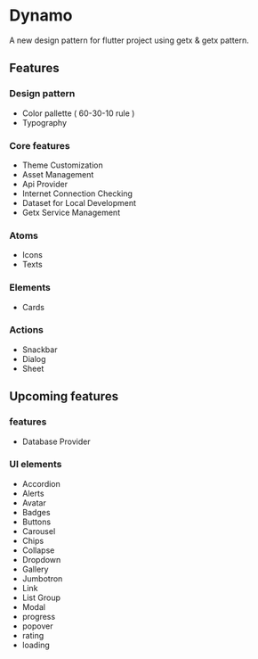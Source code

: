 # Dynamo

A new design pattern for flutter project using getx & getx pattern.

## Features

### Design pattern

- Color pallette ( 60-30-10 rule )
- Typography

### Core features

- Theme Customization
- Asset Management
- Api Provider
- Internet Connection Checking
- Dataset for Local Development
- Getx Service Management

### Atoms

- Icons
- Texts

### Elements

- Cards

### Actions

- Snackbar
- Dialog
- Sheet

## Upcoming features

### features

- Database Provider

### UI elements

- Accordion
- Alerts
- Avatar
- Badges
- Buttons
- Carousel
- Chips
- Collapse
- Dropdown
- Gallery
- Jumbotron
- Link
- List Group
- Modal
- progress
- popover
- rating
- loading
